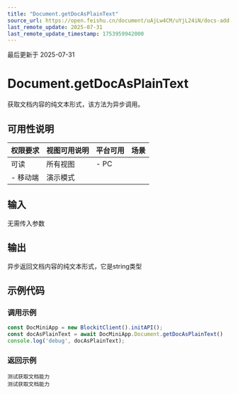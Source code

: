 ```yaml
---
title: "Document.getDocAsPlainText"
source_url: https://open.feishu.cn/document/uAjLw4CM/uYjL24iN/docs-add-on/05-api-doc/文档-Document/document_getdocasplaintext
last_remote_update: 2025-07-31
last_remote_update_timestamp: 1753959942000
---
```

最后更新于 2025-07-31

# Document.getDocAsPlainText
获取文档内容的纯文本形式，该方法为异步调用。

## 可用性说明

权限要求 | 视图可用说明 | 平台可用 | 场景
--- | --- | --- | ---
可读 | 所有视图 | - PC  
- 移动端 | 演示模式

## 输入
无需传入参数

## 输出

异步返回文档内容的纯文本形式，它是string类型

## 示例代码

### 调用示例

```js
const DocMiniApp = new BlockitClient().initAPI();
const docAsPlainText = await DocMiniApp.Document.getDocAsPlainText()
console.log('debug', docAsPlainText);
```

### 返回示例

```
测试获取文档能力
测试获取文档能力
```

